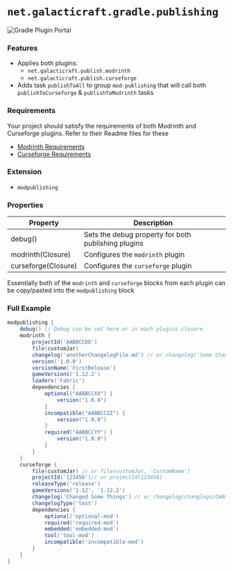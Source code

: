 # `net.galacticraft.gradle.publishing`

![Gradle Plugin Portal](https://img.shields.io/gradle-plugin-portal/v/net.galacticraft.gradle.publishing?style=plastic)

### Features

- Applies both plugins:
  - `net.galacticraft.publish.modrinth`
  - `net.galacticraft.publish.curseforge`
- Adds task `publishToAll` to group `mod-publishing` that will call both `publishToCurseforge` & `publishToModrinth` tasks

### Requirements

Your project should satisfy the requirements of both Modrinth and Curseforge plugins. Refer to their Readme files for these

- [Modrinth Requirements](https://github.com/TeamGalacticraft/GalacticGradle/blob/master/modrinth/README.md#requirements)
- [Curseforge Requirements](https://github.com/TeamGalacticraft/GalacticGradle/tree/master/curseforge/README.md#requirements)

### Extension

- `modpublishing`

### Properties

| Property                    | Description                                                 |
|---------------------------- |------------------------------------------------------------	|
| debug()                     | Sets the debug property for both publishing plugins 		|
| modrinth(Closure)           | Configures the `modrinth` plugin 							|
| curseforge(Closure)         | Configures the `curseforge` plugin 						|

Essentially both of the `modrinth` and `curseforge` blocks from each plugin can be copy/pasted into the `modpublishing` block

### Full Example

```gradle
modpublishing {
	debug() // Debug can be set here or in each plugins closure
	modrinth {
		projectId('AABBCCDD')
		file(customJar)
		changelog('anotherChangelogFile.md') // or changelog('Some Changes Made')
		version('1.0.0')
		versionName('FirstRelease')
		gameVersions('1.12.2')
		loaders('Fabric')
		dependencies {
			optional("AABBCCXX") {
				version("1.0.0")
			}
			incompatible("AABBCCZZ") {
				version("1.0.0")
			}
			required("AABBCCYY") {
				version("1.0.0")
			}
		}
	}
	curseforge {
		file(customJar) // or file(customJar, 'CustomName')
		projectId('123456')// or projectId(123456)
		releaseType('release')
		gameVersions('1.12', '1.12.2')
		changelog('Changed Some Things') // or changelog(changlogs/CHANGELOG.md)
		changelogType('text')
		dependencies {
			optional('optional-mod')
			required('required-mod')
			embedded('embedded-mod')
			tool('tool-mod')
			incompatible('incompatible-mod')
		}
	}
}

```